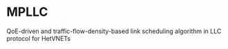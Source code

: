 # MPLLC
QoE-driven and traffic-flow-density-based link scheduling algorithm in LLC protocol for HetVNETs
